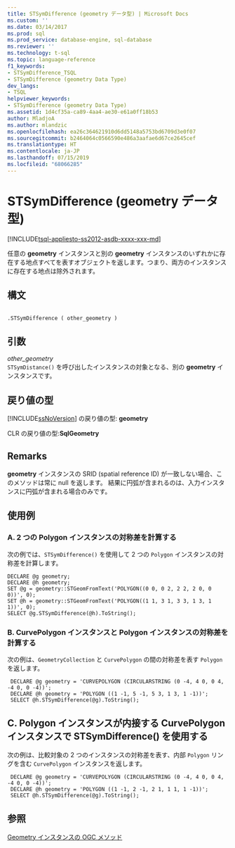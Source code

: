 ```yaml
---
title: STSymDifference (geometry データ型) | Microsoft Docs
ms.custom: ''
ms.date: 03/14/2017
ms.prod: sql
ms.prod_service: database-engine, sql-database
ms.reviewer: ''
ms.technology: t-sql
ms.topic: language-reference
f1_keywords:
- STSymDifference_TSQL
- STSymDifference (geometry Data Type)
dev_langs:
- TSQL
helpviewer_keywords:
- STSymDifference (geometry Data Type)
ms.assetid: 1d4cf35a-ca89-4aa4-ae30-e61a0ff18b53
author: MladjoA
ms.author: mlandzic
ms.openlocfilehash: ea26c364621910d6dd5148a5753bd6709d3e0f07
ms.sourcegitcommit: b2464064c0566590e486a3aafae6d67ce2645cef
ms.translationtype: HT
ms.contentlocale: ja-JP
ms.lasthandoff: 07/15/2019
ms.locfileid: "68066285"
---
```

# <a name="stsymdifference-geometry-data-type"></a>STSymDifference (geometry データ型)
[!INCLUDE[tsql-appliesto-ss2012-asdb-xxxx-xxx-md](../../includes/tsql-appliesto-ss2012-asdb-xxxx-xxx-md.md)]

  任意の **geometry** インスタンスと別の **geometry** インスタンスのいずれかに存在する地点すべてを表すオブジェクトを返します。つまり、両方のインスタンスに存在する地点は除外されます。  
  
## <a name="syntax"></a>構文  
  
```  
  
.STSymDifference ( other_geometry )  
```  
  
## <a name="arguments"></a>引数  
 *other_geometry*  
 `STSymDistance()` を呼び出したインスタンスの対象となる、別の **geometry** インスタンスです。  
  
## <a name="return-types"></a>戻り値の型  
 [!INCLUDE[ssNoVersion](../../includes/ssnoversion-md.md)] の戻り値の型: **geometry**  
  
 CLR の戻り値の型:**SqlGeometry**  
  
## <a name="remarks"></a>Remarks  
 **geometry** インスタンスの SRID (spatial reference ID) が一致しない場合、このメソッドは常に null を返します。 結果に円弧が含まれるのは、入力インスタンスに円弧が含まれる場合のみです。  
  
## <a name="examples"></a>使用例  
  
### <a name="a-computing-the-symmetric-difference-of-two-polygon-instances"></a>A. 2 つの Polygon インスタンスの対称差を計算する  
 次の例では、`STSymDifference()` を使用して 2 つの `Polygon` インスタンスの対称差を計算します。  
  
```  
DECLARE @g geometry;  
DECLARE @h geometry;  
SET @g = geometry::STGeomFromText('POLYGON((0 0, 0 2, 2 2, 2 0, 0 0))', 0);  
SET @h = geometry::STGeomFromText('POLYGON((1 1, 3 1, 3 3, 1 3, 1 1))', 0);  
SELECT @g.STSymDifference(@h).ToString();  
```  
  
### <a name="b-computing-the-symmetric-difference-between-a-curvepolygon-and-a-polygon-instance"></a>B. CurvePolygon インスタンスと Polygon インスタンスの対称差を計算する  
 次の例は、`GeometryCollection` と `CurvePolygon` の間の対称差を表す `Polygon` を返します。  
  
```
 DECLARE @g geometry = 'CURVEPOLYGON (CIRCULARSTRING (0 -4, 4 0, 0 4, -4 0, 0 -4))';  
 DECLARE @h geometry = 'POLYGON ((1 -1, 5 -1, 5 3, 1 3, 1 -1))';  
 SELECT @h.STSymDifference(@g).ToString();
 ```  
  
## <a name="c-using-stsymdifference-on-curvepolygon-instance-with-an-inscribed-polygon-instance"></a>C. Polygon インスタンスが内接する CurvePolygon インスタンスで STSymDifference() を使用する  
 次の例は、比較対象の 2 つのインスタンスの対称差を表す、内部 `Polygon` リングを含む `CurvePolygon` インスタンスを返します。  
  
```
 DECLARE @g geometry = 'CURVEPOLYGON (CIRCULARSTRING (0 -4, 4 0, 0 4, -4 0, 0 -4))';  
 DECLARE @h geometry = 'POLYGON ((1 -1, 2 -1, 2 1, 1 1, 1 -1))';  
 SELECT @h.STSymDifference(@g).ToString();
 ```  
  
## <a name="see-also"></a>参照  
 [Geometry インスタンスの OGC メソッド](../../t-sql/spatial-geometry/ogc-methods-on-geometry-instances.md)  
  
  

